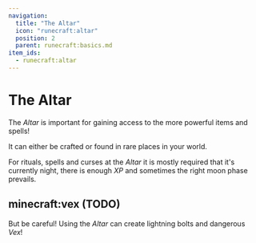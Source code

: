 ```yaml
---
navigation:
  title: "The Altar"
  icon: "runecraft:altar"
  position: 2
  parent: runecraft:basics.md
item_ids:
  - runecraft:altar
---
```


# The Altar

The *Altar* is important for gaining access to the more powerful items and spells! 

It can either be crafted or found in rare places in your world.



<Recipe id="runecraft:altar" />

<ItemImage id="runecraft:altar" />

For rituals, spells and curses at the *Altar* it is mostly required that it's currently night, there is enough *XP* and sometimes the right moon phase prevails.

## minecraft:vex (TODO)

<GameScene zoom={3.2}>
  <Entity id="minecraft:vex" />
</GameScene>

But be careful! Using the *Altar* can create lightning bolts and dangerous *Vex*!

